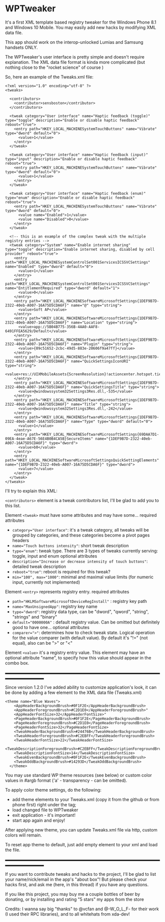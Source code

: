 # WPTweaker
It's a first XML template based registry tweaker for the Windows Phone 8.1 and Windows 10 Mobile.
You may easily add new hacks by modifying XML data file.

This app should work on the interop-unlocked Lumias and Samsung handsets ONLY.

The WPTweaker's user interface is pretty simple and doesn't require explanation. 
The XML data file format is kinda more complicated (but nothing close to the "rocket science" of course )

So, here an example of the Tweaks.xml file:
```
<?xml version="1.0" encoding="utf-8" ?>
<tweaks>

  <contributors>
    <contributor>sensboston</contributor>
  </contributors>

  <tweak category="User interface" name="Haptic feedback (toggle)" type="toggle" description="Enable or disable haptic feedback" reboot="true">
    <entry path="HKEY_LOCAL_MACHINESystemTouchButtons" name="Vibrate" type="dword" default="0">
      <value>1</value>
    </entry>
  </tweak>

  <tweak category="User interface" name="Haptic feedback (input)" type="input" description="Enable or disable haptic feedback" reboot="true">
    <entry path="HKEY_LOCAL_MACHINESystemTouchButtons" name="Vibrate" type="dword" default="0">
      <value>1</value>
    </entry>
  </tweak>

  <tweak category="User interface" name="Haptic feedback (enum)" type="enum" description="Enable or disable haptic feedback" reboot="true">
    <entry path="HKEY_LOCAL_MACHINESystemTouchButtons" name="Vibrate" type="dword" default="0">
      <value name="Enabled">1</value>
      <value name="Disabled">0</value>
    </entry>
  </tweak>

  <!-- this is an example of the complex tweak with the multiple registry entries -->
  <tweak category="System" name="Enable internet sharing" type="toggle" description="Enable internet sharing, disabled by cell provider" reboot="true">
    <entry path="HKEY_LOCAL_MACHINESystemControlSet001ServicesICSSVCSettings" name="Enabled" type="dword" default="0">
      <value>1</value>
    </entry>
    <entry path="HKEY_LOCAL_MACHINESystemControlSet001ServicesICSSVCSettings" name="EntitlementRequired" type="dword" default="1">
      <value>0</value>
    </entry>
    <entry path="HKEY_LOCAL_MACHINESoftwareMicrosoftSettings{1DEF9B7D-2322-40eb-A007-16A75D5CDA6F}" name="@" type="string">
      <value>Soft AP</value>
    </entry>
    <entry path="HKEY_LOCAL_MACHINESoftwareMicrosoftSettings{1DEF9B7D-2322-40eb-A007-16A75D5CDA6F}" name="Location" type="string">
      <value>app://5B04B775-356B-4AA0-AAF8-6491FFEA5629/Default</value>
    </entry>
    <entry path="HKEY_LOCAL_MACHINESoftwareMicrosoftSettings{1DEF9B7D-2322-40eb-A007-16A75D5CDA6F}" name="Plugin" type="string">
      <value>{09c51652-2cbc-49d5-883e-20606f9a47ff}</value>
    </entry>
    <entry path="HKEY_LOCAL_MACHINESoftwareMicrosoftSettings{1DEF9B7D-2322-40eb-A007-16A75D5CDA6F}" name="QuickSettingsIconURI" type="string">
      <value>res://UIXMobileAssets{ScreenResolution}!actioncenter.hotspot.tier25.png</value>
    </entry>
    <entry path="HKEY_LOCAL_MACHINESoftwareMicrosoftSettings{1DEF9B7D-2322-40eb-A007-16A75D5CDA6F}" name="QuickSettingsTitle" type="string">
      <value>@windowssystem32Settings3Res.dll,-535</value>
    </entry>
    <entry path="HKEY_LOCAL_MACHINESoftwareMicrosoftSettings{1DEF9B7D-2322-40eb-A007-16A75D5CDA6F}" name="Title" type="string">
      <value>@windowssystem32Settings3Res.dll,-242</value>
    </entry>
    <entry path="HKEY_LOCAL_MACHINESoftwareMicrosoftSettings{1DEF9B7D-2322-40eb-A007-16A75D5CDA6F}" name="Type" type="dword" default="0">
      <value>1</value>
    </entry>
    <entry path="HKEY_LOCAL_MACHINESoftwareMicrosoftSettings{69DAA7D1-09EA-4eae-A67E-56E4B0B4CA5B}SecureItems" name="{1DEF9B7D-2322-40eb-A007-16A75D5CDA6F}" type="dword">
      <value>b0</value>
    </entry>
    <entry path="HKEY_LOCAL_MACHINESoftwareMicrosoftSettingsQuickSettingElements" name="{1DEF9B7D-2322-40eb-A007-16A75D5CDA6F}" type="dword">
      <value>7</value>
    </entry>
  </tweak>
</tweaks>
```

I'll try to explain this XML: 

```<contributors>``` element is a tweak contributors list, I'll be glad to add you to this list.

Element ```<tweak>``` must have some attributes and may have some...
required attributes
- ```category="User interface"```: it's a tweak category, all tweaks will be grouped by categories, and these categories become a pivot pages headers
- ```name="Touch buttons intensity"```: short tweak description
- ```type="enum"```: tweak type. There are 3 types of tweaks currently serving: toggle, input and enum
optional attributes
- ```description="Increase or decrease intensity of touch buttons"```: detailed tweak description
- ```reboot="true"```: reboot is required for this tweak?
- ```min="100", max="1000"```: minimal and maximal value limits (for numeric input, currently not implemented)

Element ```<entry>``` represents registry entry.
required attributes
- ```path="HKLMSoftwareMicrosoftDeviceRegInstall"``` : registry key path
- ```name="MaxUnsignedApp"```: registry key name
- ```type="dword"```: registry data type, can be "dword", "qword", "string", "strings" and "binary"
- ```default="0000000A"``` : default registry value. Can be omitted but definitely good to have one...
optional attributes
- ```comparer=">"```: determines how to check tweak state. Logical operation for the value comparer (with default value). By default it's "!=" (not equal), also can be ">" or "<"

Element ```<value>``` it's a registry entry value.
This element may have an optional attribute "name", to specify how this value should appear in the combo box.

▬▬▬▬▬▬▬▬▬▬▬▬▬▬▬▬▬▬▬▬▬▬▬▬▬▬▬▬▬▬▬▬▬▬▬▬▬▬▬▬▬▬▬▬▬

Since version 1.2.0 I've added ability to customize application's look, it can be done by adding a few element to the XML data file (Tweaks.xml)
```
<theme name="Blue Waves">
    <AppHeaderBackgroundBrush>#0F1F2E</AppHeaderBackgroundBrush>
    <AppHeaderForegroundBrush>#C2D1E0</AppHeaderForegroundBrush>"
    <AppHeaderFontSize>32</AppHeaderFontSize>"
    <PageHeaderBackgroundBrush>#0F1F2E</PageHeaderBackgroundBrush>
    <PageHeaderForegroundBrush>#C2D1E0</PageHeaderForegroundBrush>
    <PageHeaderFontSize>32</PageHeaderFontSize>
    <TweakHeaderBackgroundBrush>#24476B</TweakHeaderBackgroundBrush>
    <TweakHeaderForegroundBrush>#C2EBFF</TweakHeaderForegroundBrush>
    <TweakHeaderFontSize>22</TweakHeaderFontSize>
    <TweakDescriptionForegroundBrush>#C2EBFF</TweakDescriptionForegroundBrush>
    <TweakDescriptionFontSize>14</TweakDescriptionFontSize>
    <TweakEvenBackgroundBrush>#0F1F2E</TweakEvenBackgroundBrush>
    <TweakOddBackgroundBrush>#14293D</TweakOddBackgroundBrush>
  </theme>
```  
You may use standard WP theme resources (see below) or custom color values in #argb format ('a' - transparency - can be omitted). 

To apply color theme settings, do the following:
* add theme elements to your Tweaks.xml (copy it from the github or from phone first) right under the <tweaks> tag;
* load changed file to WPTweaker
* exit application - it's important!
* start app again and enjoy!

After applying new theme, you can update Tweaks.xml file via http, custom colors will remain. 

To reset app theme to default, just add empty element <theme /> to your xml and load the file.

▬▬▬▬▬▬▬▬▬▬▬▬▬▬▬▬▬▬▬▬▬▬▬▬▬▬▬▬▬▬▬▬▬▬▬▬▬▬▬▬▬▬▬▬▬

If you want to contribute tweaks and hacks to the project, I'll be glad to list your name/nick/email in the app's "about box"! But please check your hacks first, and ask me (here, in this thread) if you have any questions.

If you like this project, you may buy me a couple bottles of beer by donating, or by installing and rating "5 stars" my apps from the store 

Credits: I wanna say big "thanks" to @vcfan and @-W_O_L_F- for their work (I used their RPC libraries), and to all whitehats from xda-dev!
